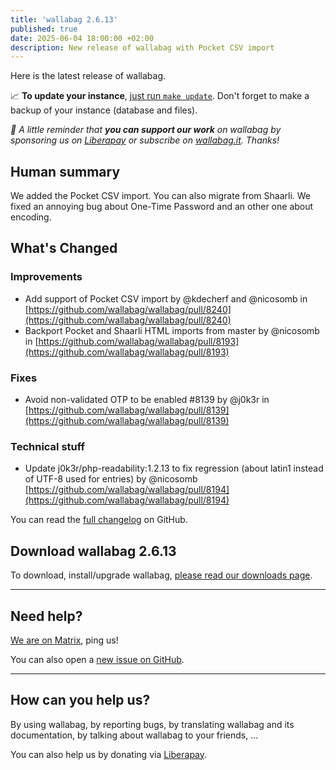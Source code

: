 ```yaml
---
title: 'wallabag 2.6.13'
published: true
date: 2025-06-04 18:00:00 +02:00
description: New release of wallabag with Pocket CSV import
---
```


Here is the latest release of wallabag.

📈  **To update your instance**, [just run `make update`](https://doc.wallabag.org/en/admin/upgrade.html).
Don't forget to make a backup of your instance (database and files).

_🤝  A little reminder that **you can support our work** on wallabag by sponsoring us on [Liberapay](https://liberapay.com/wallabag) or subscribe on [wallabag.it](https://www.wallabag.it/en). Thanks!_

## Human summary

We added the Pocket CSV import. You can also migrate from Shaarli. We fixed an annoying bug about One-Time Password and an other one about encoding.

## What's Changed

### Improvements

* Add support of Pocket CSV import by @kdecherf and @nicosomb in [https://github.com/wallabag/wallabag/pull/8240](https://github.com/wallabag/wallabag/pull/8240)
* Backport Pocket and Shaarli HTML imports from master by @nicosomb in [https://github.com/wallabag/wallabag/pull/8193](https://github.com/wallabag/wallabag/pull/8193)

### Fixes

*  Avoid non-validated OTP to be enabled #8139 by @j0k3r in [https://github.com/wallabag/wallabag/pull/8139](https://github.com/wallabag/wallabag/pull/8139)

### Technical stuff

* Update j0k3r/php-readability:1.2.13 to fix regression (about latin1 instead of UTF-8 used for entries) by @nicosomb [https://github.com/wallabag/wallabag/pull/8194](https://github.com/wallabag/wallabag/pull/8194)

You can read the [full changelog](https://github.com/wallabag/wallabag/compare/2.6.12...2.6.13) on GitHub.

## Download wallabag 2.6.13

To download, install/upgrade wallabag, [please read our downloads page](https://doc.wallabag.org/en/admin/installation/installation.html).

<hr />

## Need help?

[We are on Matrix](https://matrix.to/#/#wallabag:matrix.org), ping us!

You can also open a [new issue on GitHub](https://github.com/wallabag/wallabag/issues/new/choose).

<hr />

## How can you help us?

By using wallabag, by reporting bugs, by translating wallabag and its documentation, by talking about wallabag to your friends, ...

You can also help us by donating via [Liberapay](https://liberapay.com/wallabag/).
